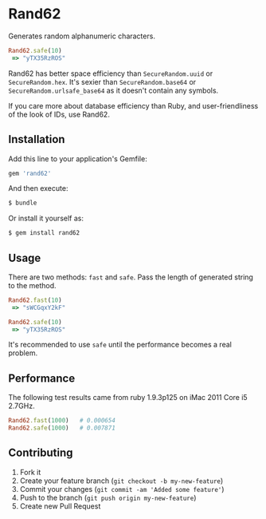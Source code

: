 # Rand62

Generates random alphanumeric characters.

```ruby
Rand62.safe(10)
 => "yTX35RzROS"
```

Rand62 has better space efficiency than `SecureRandom.uuid` or `SecureRandom.hex`. It's sexier than `SecureRandom.base64` or `SecureRandom.urlsafe_base64` as it doesn't contain any symbols.

If you care more about database efficiency than Ruby, and user-friendliness of the look of IDs, use Rand62.

## Installation

Add this line to your application's Gemfile:

```ruby
gem 'rand62'
```

And then execute:

```sh
$ bundle
```

Or install it yourself as:

```sh
$ gem install rand62
```

## Usage

There are two methods: `fast` and `safe`. Pass the length of generated string to the method.

```ruby
Rand62.fast(10)
 => "sWCGqxY2kF"

Rand62.safe(10)
 => "yTX35RzROS"
```

It's recommended to use `safe` until the performance becomes a real problem.

## Performance

The following test results came from ruby 1.9.3p125 on iMac 2011 Core i5 2.7GHz.

```ruby
Rand62.fast(1000)   # 0.000654
Rand62.safe(1000)   # 0.007871
```

## Contributing

1. Fork it
2. Create your feature branch (`git checkout -b my-new-feature`)
3. Commit your changes (`git commit -am 'Added some feature'`)
4. Push to the branch (`git push origin my-new-feature`)
5. Create new Pull Request
